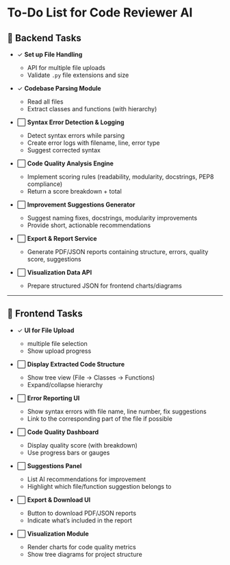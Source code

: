# To-Do List for Code Reviewer AI

## 🔧 Backend Tasks

- ✓ **Set up File Handling**
  - API for multiple file uploads
  - Validate `.py` file extensions and size

- ✓ **Codebase Parsing Module**
  - Read all files
  - Extract classes and functions (with hierarchy)

- ⬜ **Syntax Error Detection & Logging**
  - Detect syntax errors while parsing
  - Create error logs with filename, line, error type
  - Suggest corrected syntax

- ⬜ **Code Quality Analysis Engine**
  - Implement scoring rules (readability, modularity, docstrings, PEP8 compliance)
  - Return a score breakdown + total

- ⬜ **Improvement Suggestions Generator**
  - Suggest naming fixes, docstrings, modularity improvements
  - Provide short, actionable recommendations

- ⬜ **Export & Report Service**
  - Generate PDF/JSON reports containing structure, errors, quality score, suggestions

- ⬜ **Visualization Data API**
  - Prepare structured JSON for frontend charts/diagrams

---

## 🎨 Frontend Tasks

- ✓ **UI for File Upload**
  - multiple file selection
  - Show upload progress

- ⬜ **Display Extracted Code Structure**
  - Show tree view (File → Classes → Functions)
  - Expand/collapse hierarchy

- ⬜ **Error Reporting UI**
  - Show syntax errors with file name, line number, fix suggestions
  - Link to the corresponding part of the file if possible

- ⬜ **Code Quality Dashboard**
  - Display quality score (with breakdown)
  - Use progress bars or gauges

- ⬜ **Suggestions Panel**
  - List AI recommendations for improvement
  - Highlight which file/function suggestion belongs to

- ⬜ **Export & Download UI**
  - Button to download PDF/JSON reports
  - Indicate what’s included in the report

- ⬜ **Visualization Module**
  - Render charts for code quality metrics
  - Show tree diagrams for project structure
